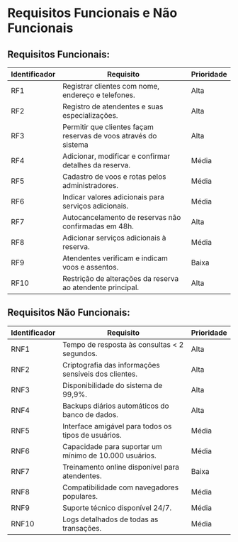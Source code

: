 # Requisitos Funcionais e Não Funcionais
## Requisitos Funcionais:

| Identificador | Requisito                                               | Prioridade |
|---------------|---------------------------------------------------------|------------|
| RF1           | Registrar clientes com nome, endereço e telefones.      | Alta       |
| RF2           | Registro de atendentes e suas especializações.          | Alta       |
| RF3           | Permitir que clientes façam reservas de voos através do sistema | Alta       |
| RF4           | Adicionar, modificar e confirmar detalhes da reserva.   | Média      |
| RF5           | Cadastro de voos e rotas pelos administradores.         | Média      |
| RF6           | Indicar valores adicionais para serviços adicionais.    | Média      |
| RF7           | Autocancelamento de reservas não confirmadas em 48h.    | Alta       |
| RF8           | Adicionar serviços adicionais à reserva.                | Média      |
| RF9           | Atendentes verificam e indicam voos e assentos.         | Baixa      |
| RF10          | Restrição de alterações da reserva ao atendente principal. | Alta       |

## Requisitos Não Funcionais:

| Identificador | Requisito                                              | Prioridade |
|---------------|--------------------------------------------------------|------------|
| RNF1          | Tempo de resposta às consultas < 2 segundos.           | Alta       |
| RNF2          | Criptografia das informações sensíveis dos clientes.   | Alta       |
| RNF3          | Disponibilidade do sistema de 99,9%.                   | Alta       |
| RNF4          | Backups diários automáticos do banco de dados.         | Alta       |
| RNF5          | Interface amigável para todos os tipos de usuários.    | Média      |
| RNF6          | Capacidade para suportar um mínimo de 10.000 usuários. | Média      |
| RNF7          | Treinamento online disponível para atendentes.         | Baixa      |
| RNF8          | Compatibilidade com navegadores populares.             | Média      |
| RNF9          | Suporte técnico disponível 24/7.                       | Média      |
| RNF10         | Logs detalhados de todas as transações.                | Média      |
